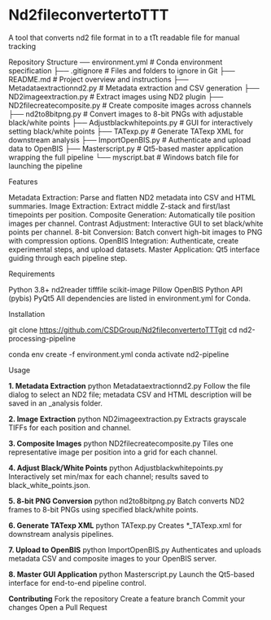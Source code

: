 # Nd2fileconvertertoTTT
A tool that converts nd2 file format in to a tTt readable file for manual tracking

Repository Structure
── environment.yml           # Conda environment specification
├── .gitignore                # Files and folders to ignore in Git
├── README.md                 # Project overview and instructions
├── Metadataextractionnd2.py  # Metadata extraction and CSV generation
├── ND2imageextraction.py     # Extract images using ND2 plugin
├── ND2filecreatecomposite.py # Create composite images across channels
├── nd2to8bitpng.py           # Convert images to 8-bit PNGs with adjustable black/white points
├── Adjustblackwhitepoints.py # GUI for interactively setting black/white points
├── TATexp.py                 # Generate TATexp XML for downstream analysis
├── ImportOpenBIS.py          # Authenticate and upload data to OpenBIS
├── Masterscript.py           # Qt5-based master application wrapping the full pipeline
└── myscript.bat              # Windows batch file for launching the pipeline

Features

Metadata Extraction: Parse and flatten ND2 metadata into CSV and HTML summaries.
Image Extraction: Extract middle Z-stack and first/last timepoints per position.
Composite Generation: Automatically tile position images per channel.
Contrast Adjustment: Interactive GUI to set black/white points per channel.
8-bit Conversion: Batch convert high-bit images to PNG with compression options.
OpenBIS Integration: Authenticate, create experimental steps, and upload datasets.
Master Application: Qt5 interface guiding through each pipeline step.

Requirements

Python 3.8+
nd2reader
tifffile
scikit-image
Pillow
OpenBIS Python API (pybis)
PyQt5
All dependencies are listed in environment.yml for Conda.

Installation

git clone https://github.com/CSDGroup/Nd2fileconvertertoTTTgit
cd nd2-processing-pipeline

conda env create -f environment.yml
conda activate nd2-pipeline


Usage

**1. Metadata Extraction**
python Metadataextractionnd2.py
Follow the file dialog to select an ND2 file; metadata CSV and HTML description will be saved in an _analysis folder.

**2. Image Extraction**
python ND2imageextraction.py
Extracts grayscale TIFFs for each position and channel.

**3. Composite Images**
python ND2filecreatecomposite.py
Tiles one representative image per position into a grid for each channel.

**4. Adjust Black/White Points**
python Adjustblackwhitepoints.py
Interactively set min/max for each channel; results saved to black_white_points.json.

**5. 8-bit PNG Conversion**
python nd2to8bitpng.py
Batch converts ND2 frames to 8-bit PNGs using specified black/white points.

**6. Generate TATexp XML**
python TATexp.py
Creates *_TATexp.xml for downstream analysis pipelines.

**7. Upload to OpenBIS**
python ImportOpenBIS.py
Authenticates and uploads metadata CSV and composite images to your OpenBIS server.

**8. Master GUI Application**
python Masterscript.py
Launch the Qt5-based interface for end-to-end pipeline control.

**Contributing**
Fork the repository
Create a feature branch
Commit your changes
Open a Pull Request

